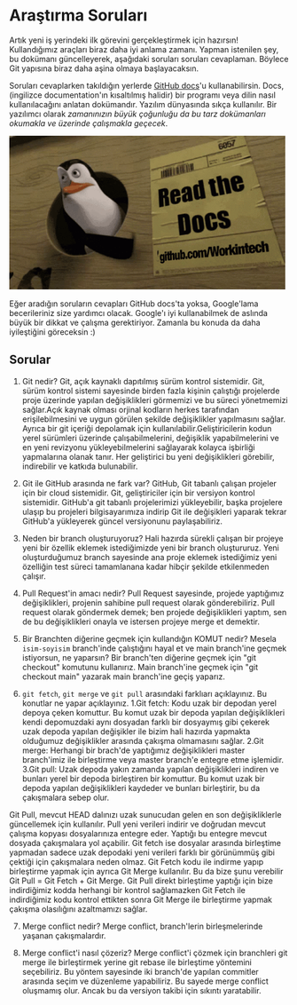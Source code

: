 # Araştırma Soruları

Artık yeni iş yerindeki ilk görevini gerçekleştirmek için hazırsın! Kullandığımız araçları biraz daha iyi anlama zamanı. Yapman istenilen şey, bu dokümanı güncelleyerek, aşağıdaki soruları soruları cevaplaman. Böylece Git yapısına biraz daha aşina olmaya başlayacaksın.

Soruları cevaplarken takıldığın yerlerde [GitHub docs](https://docs.github.com/en)'u kullanabilirsin. Docs, (ingilizce documentation'ın kısaltılmış halidir) bir programı veya dilin nasıl kullanılacağını anlatan dokümandır. Yazılım dünyasında sıkça kullanılır. Bir yazılımcı olarak _zamanınızın büyük çoğunluğu da bu tarz dokümanları okumakla ve üzerinde çalışmakla geçecek_.

![READ THE DOCS](https://github.com/Workintech/FSWeb-S1G1-Projesi-Web-Development-Projesi-icin-Git/blob/main/read-the-docs-wit.gif?raw=true)

Eğer aradığın soruların cevapları GitHub docs'ta yoksa, Google'lama becerileriniz size yardımcı olacak. Google'ı iyi kullanabilmek de aslında büyük bir dikkat ve çalışma gerektiriyor. Zamanla bu konuda da daha iyileştiğini göreceksin :)

## Sorular

1. Git nedir?
Git, açık kaynaklı dapıtılmış sürüm kontrol sistemidir. Git, sürüm kontrol sistemi sayesinde birden fazla kişinin çalıştığı projelerde proje üzerinde yapılan değişiklikleri görmemizi ve bu süreci yönetmemizi sağlar.Açık kaynak olması orjinal kodların herkes tarafından erişilebilmesini ve uygun görülen şekilde değişiklikler yapılmasını sağlar. Ayrıca bir git içeriği depolamak için kullanılabilir.Geliştiricilerin kodun yerel sürümleri üzerinde çalışabilmelerini, değişiklik yapabilmelerini ve en yeni revizyonu yükleyebilmelerini sağlayarak kolayca işbirliği yapmalarına olanak tanır. Her geliştirici bu yeni değişiklikleri görebilir, indirebilir ve katkıda bulunabilir.

2. Git ile GitHub arasında ne fark var?
GitHub, Git tabanlı çalışan projeler için bir cloud sistemidir. Git, geliştiriciler için bir versiyon kontrol sistemidir. GitHub'a git tabanlı projelerimizi yükleyebilir, başka projelere ulaşıp bu projeleri bilgisayarımıza indirip Git ile değişikleri yaparak tekrar GitHub'a yükleyerek güncel versiyonunu paylaşabiliriz.

3. Neden bir branch oluşturuyoruz?
Hali hazırda sürekli çalışan bir projeye yeni bir özellik eklemek istediğimizde yeni bir branch oluştururuz. Yeni oluşturduğumuz branch sayesinde ana proje eklemek istediğimiz yeni özelliğin test süreci tamamlanana kadar hibçir şekilde etkilenmeden çalışır.

4. Pull Request'in amacı nedir?
Pull Request sayesinde, projede yaptığımız değişiklikleri, projenin sahibine pull request olarak gönderebiliriz. Pull request olarak göndermek demek; ben projede değişiklikleri yaptım, sen de bu değişiklikleri onayla ve istersen projeye merge et demektir. 

5. Bir Branchten diğerine geçmek için kullandığın KOMUT nedir? Mesela `isim-soyisim` branch'inde çalıştığını hayal et ve main branch'ine geçmek istiyorsun, ne yaparsın?
Bir branch'ten diğerine geçmek için "git checkout" komutunu kullanırız. Main branch'ine geçmek için "git checkout main" yazarak main branch'ine geçiş yaparız.

6. `git fetch`, `git merge` ve `git pull` arasındaki farklıarı açıklayınız. Bu konutlar ne yapar açıklayınız.
 1.Git fetch: Kodu uzak bir depodan yerel depoya çeken komuttur. Bu komut uzak bir depoda yapılan değişiklikleri kendi depomuzdaki aynı dosyadan farklı bir dosyaymış gibi çekerek uzak depoda yapılan değişikler ile bizim hali hazırda yapmakta olduğumuz değişiklikler arasında çakışma olmamasını sağlar.
 2.Git merge: Herhangi bir brach'de yaptığımız değişiklikleri master branch'imiz ile birleştirme veya master branch'e entegre etme işlemidir.
 3.Git pull: Uzak depoda yakın zamanda yapılan değişiklikleri indiren ve bunları yerel bir depoda birleştiren bir komuttur. Bu komut uzak bir depoda yapılan değişiklikleri kaydeder ve bunları birleştirir, bu da çakışmalara sebep olur.

 Git Pull, mevcut HEAD dalınızı uzak sunucudan gelen en son değişikliklerle güncellemek için kullanılır. Pull yeni verileri indirir ve doğrudan mevcut çalışma kopyası dosyalarınıza entegre eder. Yaptığı bu entegre mevcut dosyada çakışmalara yol açabilir. Git fetch ise dosyalar arasında birleştime yapmadan sadece uzak depodaki yeni verileri farklı bir görünümmüş gibi çektiği için çakışmalara neden olmaz. Git Fetch kodu ile indirme yapıp birleştirme yapmak için ayrıca Git Merge kullanılır. Bu da bize şunu verebilir Git Pull = Git Fetch + Git Merge. Git Pull direkt birleştime yaptığı için bize indirdiğimiz kodda herhangi bir kontrol sağlamazken Git Fetch ile indirdiğimiz kodu kontrol ettikten sonra Git Merge ile birleştirme yapmak çakışma olasılığını azaltmamızı sağlar. 

7. Merge conflict nedir?
 Merge conflict, branch'lerin birleşmelerinde yaşanan çakışmalardır. 

8. Merge conflict'i nasıl çözeriz?
Merge conflict'i çözmek için branchleri git merge ile birleştirmek yerine git rebase ile birleştime yöntemini seçebiliriz. Bu yöntem sayesinde iki branch'de yapılan commitler arasında seçim ve düzenleme yapabiliriz. Bu sayede merge conflict oluşmamış olur. Ancak bu da versiyon takibi için sıkıntı yaratabilir.
